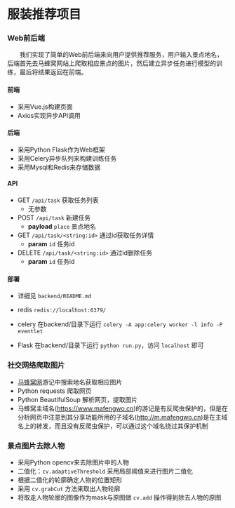 # 服装推荐项目

### Web前后端
&emsp;&emsp;我们实现了简单的Web前后端来向用户提供推荐服务，用户输入景点地名，后端首先去马蜂窝网站上爬取相应景点的图片，然后建立异步任务进行模型的训练，最后将结果返回在前端。

#### 前端
- 采用Vue.js构建页面
- Axios实现异步API调用

#### 后端
- 采用Python Flask作为Web框架
- 采用Celery异步队列来构建训练任务
- 采用Mysql和Redis来存储数据

#### API
- GET `/api/task` 获取任务列表
  - 无参数
- POST `/api/task` 新建任务
  - **payload** `place` 景点地名
- GET `/api/task/<string:id>` 通过id获取任务详情
  - **param** `id` 任务id
- DELETE `/api/task/<string:id>` 通过id删除任务
  - **param** `id` 任务id

#### 部署
- 详细见 `backend/README.md`
- redis
  `redis://localhost:6379/`

- celery
  在backend/目录下运行 `celery -A app:celery worker -l info -P eventlet`

- Flask
  在backend/目录下运行 `python run.py`，访问 `localhost` 即可

### 社交网络爬取图片
- [马蜂窝网](http://m.mafengwo.cn)游记中搜索地名获取相应图片
- Python requests 爬取网页
- Python BeautifulSoup 解析网页，提取图片
- 马蜂窝主域名(https://www.mafengwo.cn)的游记是有反爬虫保护的，但是在分析网页中注意到其分享功能所用的子域名(http://m.mafengwo.cn)是在主域名上的转发，而且没有反爬虫保护，可以通过这个域名绕过其保护机制

### 景点图片去除人物
- 采用Python opencv来去除图片中的人物
- 二值化：`cv.adaptiveThreshold` 采用局部阈值来进行图片二值化
- 根据二值化的轮廓确定人物的位置矩形
- 采用 `cv.grabCut` 方法来取出人物轮廓
- 将取走人物轮廓的图像作为mask与原图做 `cv.add` 操作得到除去人物的原图
